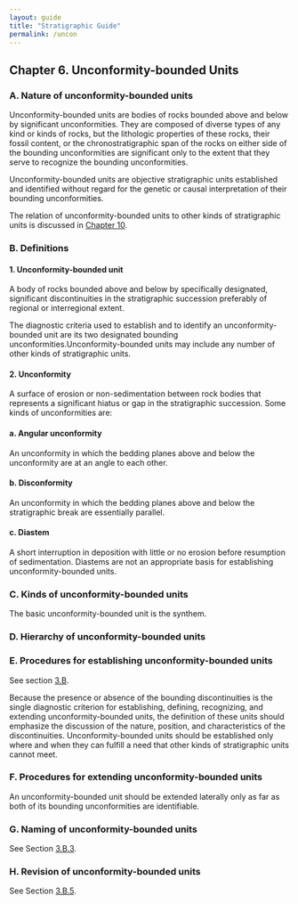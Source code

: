 ```yaml
---
layout: guide
title: "Stratigraphic Guide"
permalink: /uncon
---
```

## Chapter 6. Unconformity-bounded Units


### A. Nature of unconformity-bounded units
Unconformity-bounded units are bodies of rocks bounded above and below by significant unconformities. They are composed of diverse types of any kind or kinds of rocks, but the lithologic properties of these rocks, their fossil content, or the chronostratigraphic span of the rocks on either side of the bounding unconformities are significant only to the extent that they serve to recognize the bounding unconformities.

Unconformity-bounded units are objective stratigraphic units established and identified without regard for the genetic or causal interpretation of their bounding unconformities.

The relation of unconformity-bounded units to other kinds of stratigraphic units is discussed in <a href="rel.htm">Chapter 10</a>.


### B. Definitions
#### 1. Unconformity-bounded unit  
A body of rocks bounded above and below by specifically designated, significant discontinuities in the stratigraphic succession preferably of regional or interregional extent.

The diagnostic criteria used to establish and to identify an unconformity-bounded unit are its two designated bounding unconformities.Unconformity-bounded units may include any number of other kinds of stratigraphic units.

#### 2. Unconformity  
A surface of erosion or non-sedimentation between rock bodies that represents a significant hiatus or gap in the stratigraphic succession. Some kinds of unconformities are:

#### a. Angular unconformity  
An unconformity in which the bedding planes above and below the unconformity are at an angle to each other.

#### b. Disconformity  
An unconformity in which the bedding planes above and below the stratigraphic break are essentially parallel.

#### c. Diastem  
A short interruption in deposition with little or no erosion before resumption of sedimentation. Diastems are not an appropriate basis for establishing unconformity-bounded units.


### C. Kinds of unconformity-bounded units
The basic unconformity-bounded unit is the synthem.


### D. Hierarchy of unconformity-bounded units 


### E. Procedures for establishing unconformity-bounded units
See section [3.B](defs#B).

Because the presence or absence of the bounding discontinuities is the single diagnostic criterion for establishing, defining, recognizing, and extending unconformity-bounded units, the definition of these units should emphasize the discussion of the nature, position, and characteristics of the discontinuities.
Unconformity-bounded units should be established only where and when they can fulfill a need that other kinds of stratigraphic units cannot meet.


### F. Procedures for extending unconformity-bounded units
An unconformity-bounded unit should be extended laterally only as far as both of its bounding unconformities are identifiable.


### G. Naming of unconformity-bounded units
See Section [3.B.3](defs#B).


### H. Revision of unconformity-bounded units
See Section [3.B.5](defs#B).
